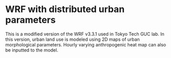 # WRF with distributed urban parameters

This is a modified version of the WRF v3.3.1 used in Tokyo Tech GUC lab.
In this version, urban land use is modeled using 2D maps of urban morphological
parameters.
Hourly varying anthropogenic heat map can also be inputted to the model.
